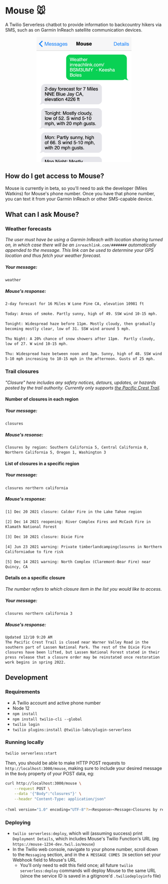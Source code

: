 # Mouse 🐭

A Twilio Serverless chatbot to provide information to backcountry hikers via SMS, such as on Garmin InReach satellite communication devices.

<p align="center">
    <img src="https://github.com/mileswwatkins/Mouse/blob/main/README-weather-screenshot.png?raw=true" style="height: 400px;" />
</p>

## How do I get access to Mouse?

Mouse is currently in beta, so you'll need to ask the developer (Miles Watkins) for Mouse's phone number. Once you have that phone number, you can text it from your Garmin InReach or other SMS-capable device.

## What can I ask Mouse?

### Weather forecasts

_The user must have be using a Garmin InReach with location sharing turned on, in which case there will be an `inreachlink.com/#######` automatically appended to the message. This link can be used to determine your GPS location and thus fetch your weather forecast._

##### Your message:

```weather```

##### Mouse's response:

```text
2-day forecast for 16 Miles W Lone Pine CA, elevation 10981 ft

Today: Areas of smoke. Partly sunny, high of 49. SSW wind 10-15 mph.

Tonight: Widespread haze before 11pm. Mostly cloudy, then gradually becoming mostly clear, low of 31. SSW wind around 5 mph.

Thu Night: A 20% chance of snow showers after 11pm.  Partly cloudy, low of 27. W wind 10-15 mph.

Thu: Widespread haze between noon and 3pm. Sunny, high of 48. SSW wind 5-10 mph increasing to 10-15 mph in the afternoon. Gusts of 25 mph.
```

### Trail closures

_"Closure" here includes any safety notices, detours, updates, or hazards posted by the trail authority. Currently only supports [the Pacific Crest Trail](https://www.pcta.org)._

#### Number of closures in each region

##### Your message:

```closures```

##### Mouse's resonse:

```text
Closures by region: Southern California 5, Central California 0, Northern California 5, Oregon 1, Washington 3
```

#### List of closures in a specific region

##### Your message:

```closures northern california```

##### Mouse's response:

```text
[1] Dec 20 2021 closure: Caldor Fire in the Lake Tahoe region

[2] Dec 14 2021 reopening: River Complex Fires and McCash Fire in Klamath National Forest

[3] Dec 10 2021 closure: Dixie Fire

[4] Jun 23 2021 warning: Private timberlandcampingclosures in Northern Californiadue to fire risk

[5] Dec 14 2021 warning: North Complex (Claremont-Bear Fire) near Quincy, CA
```

#### Details on a specific closure

_The number refers to which closure item in the list you would like to access._

##### Your message:

```closures northern california 3```

##### Mouse's response:

```text
Updated 12/10 9:20 AM
The Pacific Crest Trail is closed near Warner Valley Road in the southern part of Lassen National Park. The rest of the Dixie Fire closures have been lifted, but Lassen National Forest stated in their press release that a closure order may be reinstated once restoration work begins in spring 2022.
```

## Development

### Requirements

- A Twilio account and active phone number
- Node 12
- `npm install`
- `npm install twilio-cli --global`
- `twilio login`
- `twilio plugins:install @twilio-labs/plugin-serverless`

### Running locally

```sh
twilio serverless:start
```

Then, you should be able to make HTTP POST requests to `http://localhost:3000/mouse`, making sure to include your desired message in the `Body` property of your POST data, eg:

```sh
curl http://localhost:3000/mouse \
    --request POST \
    --data '{"Body":"closures"}' \
    --header "Content-Type: application/json"

<?xml version="1.0" encoding="UTF-8"?><Response><Message>Closures by region: Southern California 5, Central California 0, Northern California 5, Oregon 1, Washington 3</Message><Message>To get a list of all closures in a region, include that region's name in your text (eg, text `closures central california`)</Message></Response>%
```

### Deploying

- `twilio serverless:deploy`, which will (assuming success) print `Deployment Details`, which includes Mouse's Twilio Function's URL (eg `https://mouse-1234-dev.twil.io/mouse`)
- In the Twilio web console, navigate to your phone number, scroll down to the `Messaging` section, and in the `A MESSAGE COMES IN` section set your Webhook field to Mouse's URL
  - You'll only need to edit this field once; all future `twilio serverless:deploy` commands will deploy Mouse to the same URL (since the service ID is saved in a gitignore'd `.twiliodeployinfo` file)
